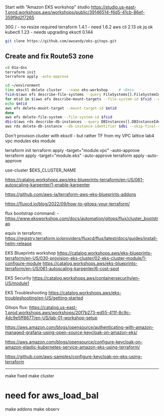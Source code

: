 Start with "Amazon EKS workshop" studio
https://studio.us-east-1.prod.workshops.aws/workshops/public/39146514-f6d5-41cb-86ef-359f9d2f7265

30G / - no resize required
terraform 1.4.1 - need 1.6.2
aws cli 2.13 ok
jq ok
kubectl 1.23 - needs upgrading
eksctl 0.144


```bash
git clone https://github.com/awsandy/eks-gitops.git
```


## Create and fix Route53 zone
```bash
cd 01a-dns
terraform init
terraform apply -auto-approve
```


```bash
cd ~/environment
time eksctl delete cluster  --name eks-workshop     # ~8min
fsid=$(aws efs describe-file-systems --query FileSystems[].FileSystemId --output text)
for mtid in $(aws efs describe-mount-targets --file-system-id $fsid --query MountTargets[].MountTargetId --output text);do
echo $mtid
aws efs delete-mount-target --mount-target-id $mtid
done
aws efs delete-file-system --file-system-id $fsid
dbi=$(aws rds describe-db-instances --query DBInstances[].DBInstanceIdentifier --output text)
aws rds delete-db-instance --db-instance-identifier $dbi --skip-final-snapshot 
```



Don't provison cluster with eksctl - but rather TF
from my VPC lattice lab4 
vpc modules 
eks module



terraform init
terraform apply -target="module.vpc" -auto-approve
terraform apply -target="module.eks" -auto-approve
terraform apply -auto-approve


use-cluster $EKS_CLUSTER_NAME

https://catalog.workshops.aws/eks-blueprints-terraform/en-US/061-autoscaling-karpenter/1-enable-karpenter









https://github.com/aws-ia/terraform-aws-eks-blueprints-addons

https://fluxcd.io/blog/2022/09/how-to-gitops-your-terraform/

flux bootstrap command:  - 
https://www.eksworkshop.com/docs/automation/gitops/flux/cluster_bootstrap

equiv in terraform:
https://registry.terraform.io/providers/fluxcd/flux/latest/docs/guides/install-helm-release

EKS Blueprints workshop
https://catalog.workshops.aws/eks-blueprints-terraform/en-US/030-provision-eks-cluster/02-eks-cluster-module/1-configure-module
https://catalog.workshops.aws/eks-blueprints-terraform/en-US/061-autoscaling-karpenter/6-cost-spot

EKS Security
https://catalog.workshops.aws/containersecurity/en-US/module1

EKS Troubleshooting
https://catalog.workshops.aws/eks-troubleshooting/en-US/getting-started


Gitops flux:
https://catalog.us-east-1.prod.workshops.aws/workshops/20f7b273-ed55-411f-8c9c-4dc9e5ff8677/en-US/lab-01-workshop-setup




https://aws.amazon.com/blogs/opensource/authenticating-with-amazon-managed-grafana-using-open-source-keycloak-on-amazon-eks/

https://aws.amazon.com/blogs/opensource/configure-keycloak-on-amazon-elastic-kubernetes-service-amazon-eks-using-terraform/

https://github.com/aws-samples/configure-keycloak-on-eks-using-terraform



-----

make fixed
make cluster
# need for aws_load_bal
make addons
make observ



